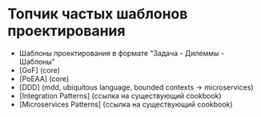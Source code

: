 Топчик частых шаблонов проектирования
=====================================
- Шаблоны проектирования в формате "Задача - Дилеммы - Шаблоны"
- [GoF] (core)
- [PoEAA] (core)
- [DDD] (mdd, ubiquitous language, bounded contexts -> microservices)
- [Integration Patterns] (ссылка на существующий cookbook)
- [Microservices Patterns] (ссылка на существующий cookbook)
